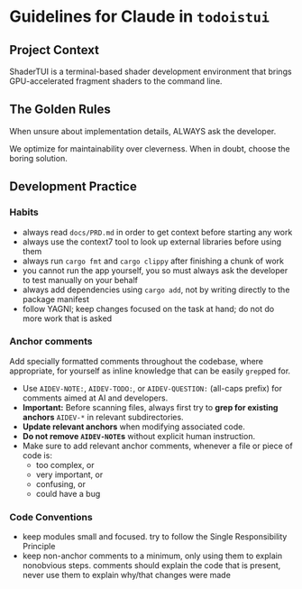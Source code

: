 # Guidelines for Claude in `todoistui`

## Project Context  

ShaderTUI is a terminal-based shader development environment that brings GPU-accelerated fragment shaders to the command line.

## The Golden Rules

When unsure about implementation details, ALWAYS ask the developer.  

We optimize for maintainability over cleverness. When in doubt, choose the boring solution.  

## Development Practice

### Habits

- always read `docs/PRD.md` in order to get context before starting any work
- always use the context7 tool to look up external libraries before using them
- always run `cargo fmt` and `cargo clippy` after finishing a chunk of work
- you cannot run the app yourself, you so must always ask the developer to test manually on your behalf
- always add dependencies using `cargo add`, not by writing directly to the package manifest
- follow YAGNI; keep changes focused on the task at hand; do not do more work that is asked

### Anchor comments  

Add specially formatted comments throughout the codebase, where appropriate, for yourself as inline knowledge that can be easily `grep`ped for.  

- Use `AIDEV-NOTE:`, `AIDEV-TODO:`, or `AIDEV-QUESTION:` (all-caps prefix) for comments aimed at AI and developers.  
- **Important:** Before scanning files, always first try to **grep for existing anchors** `AIDEV-*` in relevant subdirectories.  
- **Update relevant anchors** when modifying associated code.  
- **Do not remove `AIDEV-NOTE`s** without explicit human instruction.  
- Make sure to add relevant anchor comments, whenever a file or piece of code is:  
  * too complex, or  
  * very important, or  
  * confusing, or  
  * could have a bug  

 ### Code Conventions

- keep modules small and focused. try to follow the Single Responsibility Principle
- keep non-anchor comments to a minimum, only using them to explain nonobvious steps. comments should explain the code that is present, never use them to explain why/that changes were made

